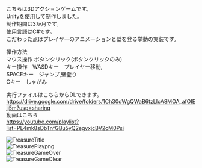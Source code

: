 こちらは3Dアクションゲームです。  
Unityを使用して制作しました。  
制作期間は3か月です。  
使用言語はC#です。  
こだわった点はプレイヤーのアニメーションと壁を登る挙動の実装です。  
  
操作方法  
マウス操作 ボタンクリック(ボタンクリックのみ)  
キー操作　WASDキー　プレイヤー移動,  
          SPACEキー　ジャンプ,壁登り  
          Cキー　しゃがみ  

実行ファイルはこちらからDLできます。  
https://drive.google.com/drive/folders/1Ch30dWgQWaB6tzLIcA8MOA_afOIEjj5m?usp=sharing  
動画はこちら  
https://youtube.com/playlist?list=PL4mk8sDbTnfGBu5yQ2egvxjcBV2cM0Psi  
  
  ![TreasureTitle](https://user-images.githubusercontent.com/71370181/111797792-ce60df00-890c-11eb-85b2-bf50f2a1a0ef.png)  
  ![TreasurePlaypng](https://user-images.githubusercontent.com/71370181/111797748-c6a13a80-890c-11eb-9e40-0599a1d3ac93.png)  
  ![TreasureGameOver](https://user-images.githubusercontent.com/71370181/111797805-d15bcf80-890c-11eb-8fb6-ee7bf8d19540.png)  
  ![TreasureGameClear](https://user-images.githubusercontent.com/71370181/111797836-d7ea4700-890c-11eb-8594-556863f77c2f.png)
